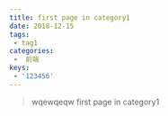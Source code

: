 ```yaml
---
title: first page in category1
date: 2018-12-15
tags:
 - tag1
categories:
 -  前端
keys:
 - '123456'
---
```


> wqewqeqw
first page in category1
